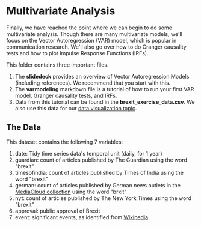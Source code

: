 # Multivariate Analysis
Finally, we have reached the point where we can begin to do some multivariate analysis. Though there are many multivariate models, we'll focus on the Vector Autoregression (VAR) model, which is popular in communication research. We'll also go over how to do Granger causality tests and how to plot Impulse Response Functions (IRFs).

This folder contains three important files.
1. The **slidedeck** provides an overview of Vector Autoregression Models (including references). We recommend that you start with this.
2. The **varmodeling** markdown file is a tutorial of how to run your first VAR model, Granger causality tests, and IRFs. 
3. Data from this tutorial can be found in the **brexit_exercise_data.csv**. We also use this data for our [data visualization topic](https://github.com/jlukito/timeseries-bootcamp/tree/master/4_visualization).

## The Data
This dataset contains the following 7 variables:
1. date: Tidy time series data's temporal unit (daily, for 1 year)
2. guardian: count of articles published by The Guardian using the word "brexit"
3. timesofindia: count of articles published by Times of India using the word "brexit"
4. german: count of articles published by German news outlets in the [MediaCloud collection](https://sources.mediacloud.org/#/collections/34412409) using the word "brxit"
5. nyt: count of articles published by The New York Times using the word "brexit"
6. approval: public approval of Brexit
7. event: significant events, as identified from [Wikipedia](https://en.wikipedia.org/wiki/Brexit#2019)
